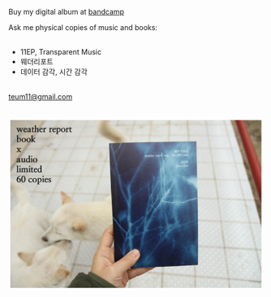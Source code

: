 Buy my digital album at [bandcamp](https://11ep.bandcamp.com)<br>

Ask me physical copies of music and books:<br><br>

- 11EP, Transparent Music<br> 
- 웨더리포트<br> 
- 데이터 감각, 시간 감각<br><br>

teum11@gmail.com<br><br> 


<img src="../img/weatherreport_bookaudio.png"><br><br>




